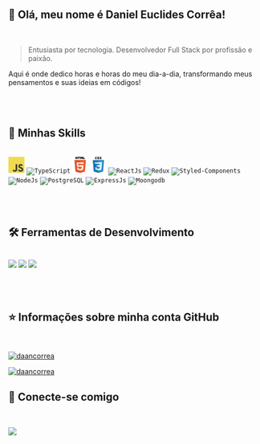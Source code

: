 ## 💜 Olá, meu nome é <strong>Daniel Euclides Corrêa!</strong>
<br>

> Entusiasta por tecnologia. Desenvolvedor Full Stack por profissão e paixão.

Aqui é onde dedico horas e horas do meu dia-a-dia, transformando meus pensamentos e suas ideias em códigos!
<br>
<br>
<br>
<br>

## 🚀 Minhas Skills

<br>
<code><img height="32" src="https://raw.githubusercontent.com/github/explore/80688e429a7d4ef2fca1e82350fe8e3517d3494d/topics/javascript/javascript.png" alt="Javascript"/></code>
<code><img height="32" src="https://upload.wikimedia.org/wikipedia/commons/thumb/4/4c/Typescript_logo_2020.svg/220px-Typescript_logo_2020.svg.png" alt="TypeScript"/></code>
<code><img height="32" src="https://raw.githubusercontent.com/github/explore/80688e429a7d4ef2fca1e82350fe8e3517d3494d/topics/html/html.png" alt="HTML5"/></code>
<code><img height="32" src="https://raw.githubusercontent.com/github/explore/80688e429a7d4ef2fca1e82350fe8e3517d3494d/topics/css/css.png" alt="CSS"/></code>
<code><img height="32" src="https://dwglogo.com/wp-content/uploads/2017/09/1460px-React_logo.png" alt="ReactJs"/></code>
<code><img height="32" src="https://d33wubrfki0l68.cloudfront.net/0834d0215db51e91525a25acf97433051f280f2f/c30f5/img/redux.svg" alt="Redux"/></code>
<code><img height="32" src="https://raw.githubusercontent.com/styled-components/brand/master/styled-components.png" alt="Styled-Components"/></code>
<code><img height="32" src="https://walde.co/wp-content/uploads/2016/09/nodejs_logo.png" alt="NodeJs"/></code>
<code><img height="32" src="https://www.postgresql.org/media/img/about/press/elephant.png" alt="PostgreSQL"/></code>
<code><img height="32" src="https://upload.wikimedia.org/wikipedia/commons/6/64/Expressjs.png" alt="ExpressJs"/></code>
<code><img height="32" src="https://webimages.mongodb.com/_com_assets/cms/kuyjf3vea2hg34taa-horizontal_default_slate_blue.svg?auto=format%252Ccompress" alt="Moongodb"/></code>



<br>
<br>
<br>
<br>

## 🛠️ Ferramentas de Desenvolvimento
<br>
<code><img height="42" src="https://images-wixmp-ed30a86b8c4ca887773594c2.wixmp.com/f/217d5ea0-623d-40b1-9b31-027b904a5f15/ddjrgww-846ce429-3b0d-4ad8-bf6d-ac52dfe48201.png?token=eyJ0eXAiOiJKV1QiLCJhbGciOiJIUzI1NiJ9.eyJzdWIiOiJ1cm46YXBwOjdlMGQxODg5ODIyNjQzNzNhNWYwZDQxNWVhMGQyNmUwIiwiaXNzIjoidXJuOmFwcDo3ZTBkMTg4OTgyMjY0MzczYTVmMGQ0MTVlYTBkMjZlMCIsIm9iaiI6W1t7InBhdGgiOiJcL2ZcLzIxN2Q1ZWEwLTYyM2QtNDBiMS05YjMxLTAyN2I5MDRhNWYxNVwvZGRqcmd3dy04NDZjZTQyOS0zYjBkLTRhZDgtYmY2ZC1hYzUyZGZlNDgyMDEucG5nIn1dXSwiYXVkIjpbInVybjpzZXJ2aWNlOmZpbGUuZG93bmxvYWQiXX0.G0SE64OMLNEGI8vXb21JRl13RMfER1VP8Kh2Ig3oJaQ"></code>
<code><img height="42" src="https://images-wixmp-ed30a86b8c4ca887773594c2.wixmp.com/f/0f9487e6-12d5-4e90-ada7-af136315b083/dcp7pgo-cb74cb7c-83bf-483c-8756-ada463533963.png?token=eyJ0eXAiOiJKV1QiLCJhbGciOiJIUzI1NiJ9.eyJzdWIiOiJ1cm46YXBwOjdlMGQxODg5ODIyNjQzNzNhNWYwZDQxNWVhMGQyNmUwIiwiaXNzIjoidXJuOmFwcDo3ZTBkMTg4OTgyMjY0MzczYTVmMGQ0MTVlYTBkMjZlMCIsIm9iaiI6W1t7InBhdGgiOiJcL2ZcLzBmOTQ4N2U2LTEyZDUtNGU5MC1hZGE3LWFmMTM2MzE1YjA4M1wvZGNwN3Bnby1jYjc0Y2I3Yy04M2JmLTQ4M2MtODc1Ni1hZGE0NjM1MzM5NjMucG5nIn1dXSwiYXVkIjpbInVybjpzZXJ2aWNlOmZpbGUuZG93bmxvYWQiXX0.TAglFEmZjJD-sbTce9rDwq7f5MRYhICZY1u4yeIBmNg"></code>
<code><img height="42" src="https://cdn.iconscout.com/icon/free/png-512/figma-682083.png"></code>

<br>
<br>
<br>
<br>

## ⭐ Informações sobre minha conta GitHub
<br>

[![daancorrea](https://github-readme-stats.vercel.app/api?username=daancorrea&theme=dracula)](https://github.com/daancorrea/) 
<br>

[![daancorrea](https://github-readme-stats.vercel.app/api/top-langs/?username=daancorrea&hide=html&layout=compact&theme=dracula)](https://github.com/daancorrea/)

## 🔗 Conecte-se comigo

<br>

<a href="https://www.linkedin.com/in/daniel-euclides-correa/" alt="linkedin" target="_blank"><img height="32" src="https://cdn-icons-png.flaticon.com/512/174/174857.png"></a>

